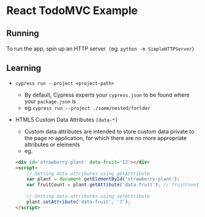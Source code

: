 # React TodoMVC Example

## Running

To run the app, spin up an HTTP server（eg. `python -m SimpleHTTPServer`）

## Learning 

- `cypress run --project <project-path>`
    - By default, Cypress experts your `cypress.json` to be found where your `package.json` is
    - eg.`cypress run --project ./some/nested/forlder`
    
- HTML5 Custom Data Attributes `[data-*]`
    - Custom data attributes are intended to store custom data private to the page ro application, for which there are no more appropriate attributes or elements
    - eg.
    ```html 
    <div id='strawberry-plant' data-fruit='12'></div>
    <script>
        // Getting data-attributes using getAttribute
        var plant = document.getElementById('strawberry-plant');
        var fruitCount = plant.getAttibute('data-fruit'); // fruitCount = '12'
        
        // Setting data-attributes using setAttribute
        plant.setAttribute('data-fruit', '7');
    </script>
    ```